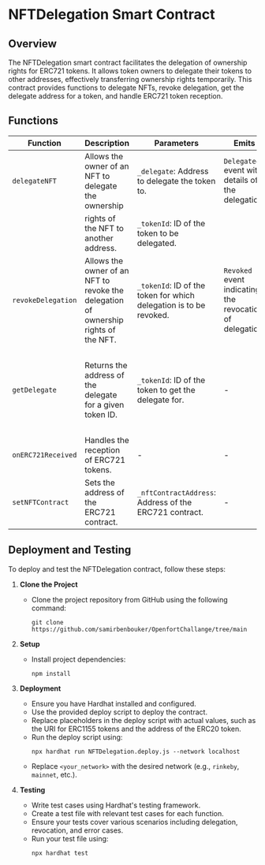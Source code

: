 # NFTDelegation Smart Contract

## Overview
The NFTDelegation smart contract facilitates the delegation of ownership rights for ERC721 tokens. It allows token owners to delegate their tokens to other addresses, effectively transferring ownership rights temporarily. This contract provides functions to delegate NFTs, revoke delegation, get the delegate address for a token, and handle ERC721 token reception.

## Functions

| Function           | Description                                              | Parameters                                                | Emits                                                    | Returns      | Requires                                                 |
|--------------------|----------------------------------------------------------|-----------------------------------------------------------|----------------------------------------------------------|--------------|----------------------------------------------------------|
| `delegateNFT`      | Allows the owner of an NFT to delegate the ownership    | `_delegate`: Address to delegate the token to.            | `Delegated` event with details of the delegation.        | -            | Caller must be the owner of the token.                  |
|                    | rights of the NFT to another address.                   | `_tokenId`: ID of the token to be delegated.              |                                                          |              | Delegate address must be valid.                         |
| `revokeDelegation` | Allows the owner of an NFT to revoke the delegation of ownership rights of the NFT. | `_tokenId`: ID of the token for which delegation is to be revoked. | `Revoked` event indicating the revocation of delegation. | -            | Caller must be the owner of the token.                  |
|                    |                             |                                                  |                                                          |              | -                                                        |
| `getDelegate`      | Returns the address of the delegate for a given token  ID.   | `_tokenId`: ID of the token to get the delegate for.      | -                                                        | Delegate     | -                                                        |
|                    |                                                     |                                                           |                                                          | address      | -                                                        |
| `onERC721Received` | Handles the reception of ERC721 tokens.                 | -                                                         | -                                                        | bytes4       | Sender must be the NFT contract.                        |
| `setNFTContract`   | Sets the address of the ERC721 contract.                | `_nftContractAddress`: Address of the ERC721 contract.    | -                                                        | -            | -                                                        |
                                                

## Deployment and Testing
To deploy and test the NFTDelegation contract, follow these steps:

1. **Clone the Project**
   - Clone the project repository from GitHub using the following command:
     ```
     git clone https://github.com/samirbenbouker/OpenfortChallange/tree/main
     ```

2. **Setup**
   - Install project dependencies:
     ```
     npm install
     ```

3. **Deployment**
   - Ensure you have Hardhat installed and configured.
   - Use the provided deploy script to deploy the contract.
   - Replace placeholders in the deploy script with actual values, such as the URI for ERC1155 tokens and the address of the ERC20 token.
   - Run the deploy script using:
     ```
     npx hardhat run NFTDelegation.deploy.js --network localhost
     ```
   - Replace `<your_network>` with the desired network (e.g., `rinkeby`, `mainnet`, etc.).

4. **Testing**
   - Write test cases using Hardhat's testing framework.
   - Create a test file with relevant test cases for each function.
   - Ensure your tests cover various scenarios including delegation, revocation, and error cases.
   - Run your test file using:
     ```
     npx hardhat test
     ```
